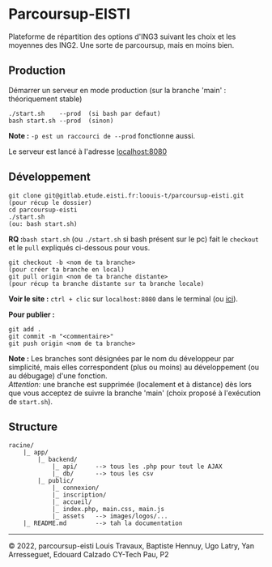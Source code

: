 # Parcoursup-EISTI

Plateforme de répartition des options d'ING3 suivant les choix et les moyennes des ING2.
Une sorte de parcoursup, mais en moins bien.

## Production

Démarrer un serveur en mode production (sur la branche 'main' : théoriquement stable)

```
./start.sh    --prod  (si bash par defaut)
bash start.sh --prod  (sinon)
```

**Note :** ```-p est un raccourci de --prod``` fonctionne aussi.

Le serveur est lancé à l'adresse [localhost:8080](http://localhost:8080)
  

## Développement

```
git clone git@gitlab.etude.eisti.fr:loouis-t/parcoursup-eisti.git   (pour récup le dossier)
cd parcoursup-eisti
./start.sh                                                          (ou: bash start.sh)
```

**RQ :**```bash start.sh``` (ou ```./start.sh``` si bash présent sur le pc) fait le ```checkout``` et le ```pull``` expliqués ci-dessous pour vous.

```
git checkout -b <nom de ta branche>                                 (pour créer ta branche en local)
git pull origin <nom de ta branche distante>                        (pour récup ta branche distante sur ta branche locale)
```

**Voir le site :** ```ctrl + clic``` sur ```localhost:8080``` dans le terminal (ou [ici](http://localhost:8080)).
  

**Pour publier :**

```
git add .
git commit -m "<commentaire>"
git push origin <nom de ta branche>
```

**Note :** Les branches sont désignées par le nom du développeur par simplicité, mais elles correspondent (plus ou moins) au développement (ou au débugage) d'une fonction.  
*Attention:* une branche est supprimée (localement et à distance) dès lors que vous acceptez de suivre la branche 'main' (choix proposé à l'exécution de ```start.sh```).
  

## Structure

```
racine/
    |_ app/
        |_ backend/
            |_ api/     --> tous les .php pour tout le AJAX
            |_ db/      --> tous les csv
        |_ public/
            |_ connexion/
            |_ inscription/
            |_ accueil/
            |_ index.php, main.css, main.js
            |_ assets   --> images/logos/...
    |_ README.md        --> tah la documentation
```

---
© 2022, parcoursup-eisti
Louis Travaux, Baptiste Hennuy, Ugo Latry, Yan Arresseguet, Edouard Calzado
CY-Tech Pau, P2